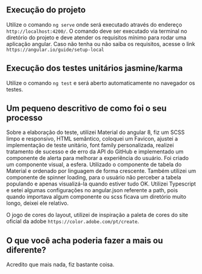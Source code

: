 ## Execução do projeto
Utilize o comando `ng serve` onde será executado através do endereço `http://localhost:4200/`.
O comando deve ser executado via terminal no diretório do projeto e deve atender os requisitos mínimo para rodar uma aplicação angular.
Caso não tenha ou não saiba os requisitos, acesse o link `https://angular.io/guide/setup-local`


## Execução dos testes unitários jasmine/karma
Utilize o comando `ng test` e será aberto automaticamente no navegador os testes.

## Um pequeno descritivo de como foi o seu processo
Sobre a elaboração do teste, utilizei Material do angular 8, fiz um SCSS limpo e responsivo, HTML semântico, coloquei um Favicon, ajustei a implementação de teste unitário, font family personalizada, realizei tratamento de sucesso e de erro da API do GitHub e implementado um componente de alerta para melhorar a experiência do usuário.  Foi criado um componente visual, a esfera. Utilizado o componente de tabela do Material e ordenado por linguagem de forma crescente. Também utilizei um componente de spinner loading, para o usuário não perceber a tabela populando e apenas visualizá-la quando estiver tudo OK. Utilizei Typescript e setei algumas configurações no angular.json referente a path, pois quando importava algum componente ou scss ficava um diretório muito longo, deixei ele relativo.

O jogo de cores do layout, utilizei de inspiração a paleta de cores do site oficial da adobe `https://color.adobe.com/pt/create`.

## O que você acha poderia fazer a mais ou diferente?
Acredito que mais nada, fiz bastante coisa.


